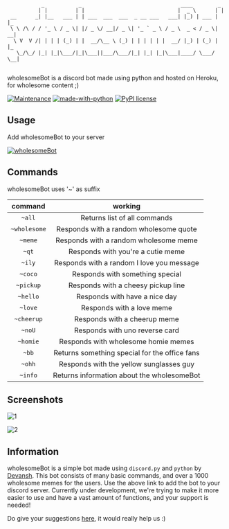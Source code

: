 ```
           _           _                                ____        _   
          | |         | |                              |  _ \      | |  
 __      _| |__   ___ | | ___  ___  ___  _ __ ___   ___| |_) | ___ | |_ 
 \ \ /\ / / '_ \ / _ \| |/ _ \/ __|/ _ \| '_ ` _ \ / _ \  _ < / _ \| __|
  \ V  V /| | | | (_) | |  __/\__ \ (_) | | | | | |  __/ |_) | (_) | |_ 
   \_/\_/ |_| |_|\___/|_|\___||___/\___/|_| |_| |_|\___|____/ \___/ \__|
                                                                        
```                                                                        

wholesomeBot is a discord bot made using python and hosted on Heroku, for wholesome content ;)

[![Maintenance](https://img.shields.io/badge/Maintained%3F-yes-green.svg)](https://GitHub.com/Devansh3712/wholesomeBot/graphs/commit-activity)
[![made-with-python](https://img.shields.io/badge/Made%20with-Python-1f425f.svg)](https://www.python.org/)
[![PyPI license](https://img.shields.io/pypi/l/ansicolortags.svg)](https://pypi.python.org/pypi/ansicolortags/)

## Usage

Add wholesomeBot to your server

[![wholesomeBot](https://img.shields.io/badge/%3CwholesomeBot%3E%20-%237289DA.svg?&style=for-the-badge&logo=discord&logoColor=white)](https://discord.com/api/oauth2/authorize?client_id=753959496937898095&permissions=8&scope=bot)

## Commands

wholesomeBot uses '~' as suffix

|    command   |                    working                    |
|:------------:|:---------------------------------------------:|
|    `~all`    |          Returns list of all commands         |
| `~wholesome` |     Responds with a random wholesome quote    |
|    `~meme`   |     Responds with a random wholesome meme     |
|     `~qt`    |       Responds with you're a cutie meme       |
|    `~ily`    |   Responds with a random I love you message   |
|    `~coco`   |        Responds with something special        |
|   `~pickup`  |       Responds with a cheesy pickup line      |
|   `~hello`   |         Responds with have a nice day         |
|    `~love`   |           Responds with a love meme           |
|  `~cheerup`  |          Responds with a cheerup meme         |
|    `~noU`    |         Responds with uno reverse card        |
|   `~homie`   |      Responds with wholesome homie memes      |
|     `~bb`    | Returns something special for the office fans |
|    `~ohh`    |    Responds with the yellow sunglasses guy    |
|    `~info`   |   Returns information about the wholesomeBot  |

## Screenshots

![1](https://user-images.githubusercontent.com/58616444/93016120-7e5f3380-f5dc-11ea-8f56-f6d5d9311cee.PNG)

![2](https://user-images.githubusercontent.com/58616444/93016136-9636b780-f5dc-11ea-91b1-0d80d4eea9c4.PNG)

## Information

wholesomeBot is a simple bot made using `discord.py` and `python` by [Devansh](https://github.com/Devansh3712). This bot consists of many basic commands, and over a 1000 wholesome memes for the users. Use the above link to add the bot to your discord server. Currently under development, we're trying to make it more easier to use and have a vast amount of functions, and your support is needed!

Do give your suggestions [here](mailto:devanshamity@gmail.com), it would really help us :)
